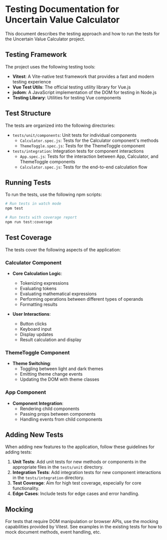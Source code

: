# Testing Documentation for Uncertain Value Calculator

This document describes the testing approach and how to run the tests for the Uncertain Value Calculator project.

## Testing Framework

The project uses the following testing tools:

- **Vitest**: A Vite-native test framework that provides a fast and modern testing experience
- **Vue Test Utils**: The official testing utility library for Vue.js
- **jsdom**: A JavaScript implementation of the DOM for testing in Node.js
- **Testing Library**: Utilities for testing Vue components

## Test Structure

The tests are organized into the following directories:

- `tests/unit/components`: Unit tests for individual components
  - `Calculator.spec.js`: Tests for the Calculator component's methods
  - `ThemeToggle.spec.js`: Tests for the ThemeToggle component
- `tests/integration`: Integration tests for component interactions
  - `App.spec.js`: Tests for the interaction between App, Calculator, and ThemeToggle components
  - `Calculator.spec.js`: Tests for the end-to-end calculation flow

## Running Tests

To run the tests, use the following npm scripts:

```bash
# Run tests in watch mode
npm test

# Run tests with coverage report
npm run test:coverage
```

## Test Coverage

The tests cover the following aspects of the application:

### Calculator Component

- **Core Calculation Logic**:
  - Tokenizing expressions
  - Evaluating tokens
  - Evaluating mathematical expressions
  - Performing operations between different types of operands
  - Formatting results

- **User Interactions**:
  - Button clicks
  - Keyboard input
  - Display updates
  - Result calculation and display

### ThemeToggle Component

- **Theme Switching**:
  - Toggling between light and dark themes
  - Emitting theme change events
  - Updating the DOM with theme classes

### App Component

- **Component Integration**:
  - Rendering child components
  - Passing props between components
  - Handling events from child components

## Adding New Tests

When adding new features to the application, follow these guidelines for adding tests:

1. **Unit Tests**: Add unit tests for new methods or components in the appropriate files in the `tests/unit` directory.
2. **Integration Tests**: Add integration tests for new component interactions in the `tests/integration` directory.
3. **Test Coverage**: Aim for high test coverage, especially for core functionality.
4. **Edge Cases**: Include tests for edge cases and error handling.

## Mocking

For tests that require DOM manipulation or browser APIs, use the mocking capabilities provided by Vitest. See examples in the existing tests for how to mock document methods, event handling, etc.